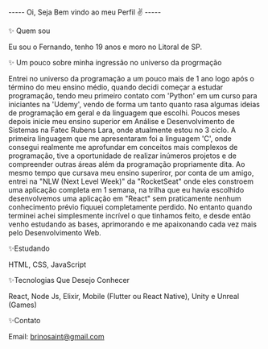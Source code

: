 ----- Oi, Seja Bem vindo ao meu Perfil ✌ -----

✨ Quem sou 

Eu sou o Fernando, tenho 19 anos e moro no Litoral de SP.

✨ Um pouco sobre minha ingressão no universo da progrmação

Entrei no universo da programação a um pouco mais de 1 ano logo após o término do meu ensino médio, quando decidi começar a estudar programação, tendo meu primeiro contato com 'Python' em um curso para iniciantes na 'Udemy', vendo de forma um tanto quanto rasa algumas ideias de programação em geral e da linguagem que escolhi. Poucos meses depois inicie meu ensino superior em Análise e Desenvolvimento de Sistemas na Fatec Rubens Lara, onde atualmente estou no 3 ciclo. A primeira linguagem que me apresentaram foi a linguagem 'C', onde consegui realmente me aprofundar em conceitos mais complexos de programação, tive a oportunidade de realizar inúmeros projetos e de compreender outras áreas além da programação propriamente dita. Ao mesmo tempo que cursava meu ensino superiror, por conta de um amigo, entrei na "NLW (Next Level Week)" da "RocketSeat" onde eles constroem uma aplicação completa em 1 semana, na trilha que eu havia escolhido desenvolvemos uma aplicação em "React" sem praticamente nenhum conhecimento prévio fiquuei completamente perdido. No entanto quando terminei achei simplesmente incrível o que tinhamos feito, e desde então venho estudando as bases, aprimorando e me apaixonando cada vez mais pelo Desenvolvimento Web.

✨Estudando

HTML,
CSS,
JavaScript

✨Tecnologias Que Desejo Conhecer

React,
Node Js,
Elixir,
Mobile (Flutter ou React Native),
Unity e Unreal (Games)

✨Contato

Email: brinosaint@gmail.com


